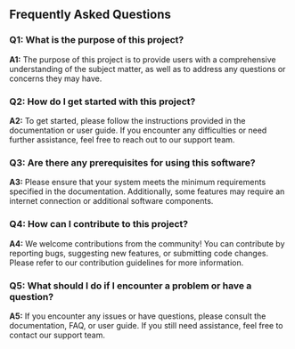 ## Frequently Asked Questions

### Q1: What is the purpose of this project?

**A1:** The purpose of this project is to provide users with a comprehensive understanding of the subject matter, as well as to address any questions or concerns they may have.

### Q2: How do I get started with this project?

**A2:** To get started, please follow the instructions provided in the documentation or user guide. If you encounter any difficulties or need further assistance, feel free to reach out to our support team.

### Q3: Are there any prerequisites for using this software?

**A3:** Please ensure that your system meets the minimum requirements specified in the documentation. Additionally, some features may require an internet connection or additional software components.

### Q4: How can I contribute to this project?

**A4:** We welcome contributions from the community! You can contribute by reporting bugs, suggesting new features, or submitting code changes. Please refer to our contribution guidelines for more information.

### Q5: What should I do if I encounter a problem or have a question?

**A5:** If you encounter any issues or have questions, please consult the documentation, FAQ, or user guide. If you still need assistance, feel free to contact our support team.